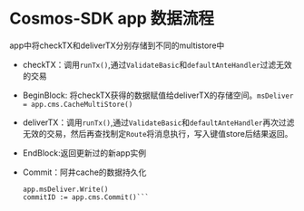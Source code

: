 # Cosmos-SDK app 数据流程

app中将checkTX和deliverTX分别存储到不同的multistore中

* checkTX：调用`runTx()`,通过`ValidateBasic`和`defaultAnteHandler`过滤无效的交易

* BeginBlock: 将checkTX获得的数据赋值给deliverTX的存储空间。`msDeliver = app.cms.CacheMultiStore()`

* deliverTX：调用`runTx()`,通过`ValidateBasic`和`defaultAnteHandler`再次过滤无效的交易，然后再查找制定`Route`将消息执行，写入键值store后结果返回。

* EndBlock:返回更新过的新app实例

* Commit：阿井cache的数据持久化
    ```golang
    app.msDeliver.Write()
	commitID := app.cms.Commit()```
